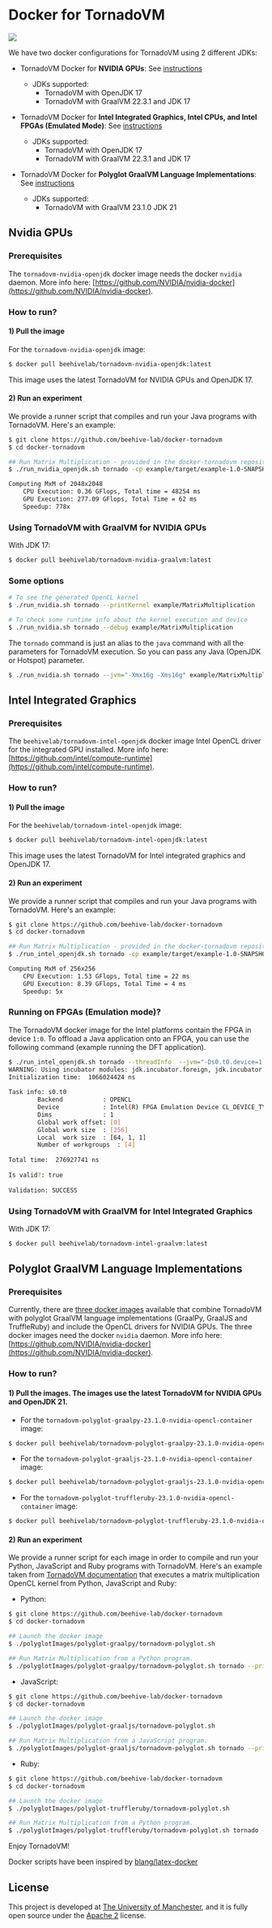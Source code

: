 # Docker for TornadoVM

[![](https://img.shields.io/badge/License-Apache%202.0-orange.svg)](https://opensource.org/licenses/Apache-2.0)

We have two docker configurations for TornadoVM using 2 different JDKs:

* TornadoVM Docker for **NVIDIA GPUs**: See [instructions](https://github.com/beehive-lab/docker-tornadovm#nvidia-gpus)
    * JDKs supported:
	    * TornadoVM with OpenJDK 17
		* TornadoVM with GraalVM 22.3.1 and JDK 17
* TornadoVM Docker for **Intel Integrated Graphics, Intel CPUs, and Intel FPGAs (Emulated Mode)**: See [instructions](https://github.com/beehive-lab/docker-tornadovm#intel-integrated-graphics)
    * JDKs supported:
	    * TornadoVM with OpenJDK 17
		* TornadoVM with GraalVM 22.3.1 and JDK 17

* TornadoVM Docker for **Polyglot GraalVM Language Implementations**: See [instructions](https://github.com/beehive-lab/docker-tornadovm#polyglot)
    * JDKs supported:
	    * TornadoVM with GraalVM 23.1.0 JDK 21

## Nvidia GPUs

### Prerequisites

The `tornadovm-nvidia-openjdk` docker image needs the docker `nvidia` daemon.  More info here: [https://github.com/NVIDIA/nvidia-docker](https://github.com/NVIDIA/nvidia-docker).

### How to run?

#### 1) Pull the image

For the `tornadovm-nvidia-openjdk` image:
```bash
$ docker pull beehivelab/tornadovm-nvidia-openjdk:latest
```

This image uses the latest TornadoVM for NVIDIA GPUs and OpenJDK 17.

#### 2) Run an experiment

We provide a runner script that compiles and run your Java programs with TornadoVM. Here's an example:

```bash
$ git clone https://github.com/beehive-lab/docker-tornadovm
$ cd docker-tornadovm

## Run Matrix Multiplication - provided in the docker-tornadovm repository
$ ./run_nvidia_openjdk.sh tornado -cp example/target/example-1.0-SNAPSHOT.jar example.MatrixMultiplication

Computing MxM of 2048x2048
	CPU Execution: 0.36 GFlops, Total time = 48254 ms
	GPU Execution: 277.09 GFlops, Total Time = 62 ms
	Speedup: 778x 
```

### Using TornadoVM with GraalVM for NVIDIA GPUs

With JDK 17:

```bash
$ docker pull beehivelab/tornadovm-nvidia-graalvm:latest
```

### Some options

```bash
# To see the generated OpenCL kernel
$ ./run_nvidia.sh tornado --printKernel example/MatrixMultiplication

# To check some runtime info about the kernel execution and device
$ ./run_nvidia.sh tornado --debug example/MatrixMultiplication
```

The `tornado` command is just an alias to the `java` command with all the parameters for TornadoVM execution. So you can pass any Java (OpenJDK or Hotspot) parameter.

```bash
$ ./run_nvidia.sh tornado --jvm="-Xmx16g -Xms16g" example/MatrixMultiplication
```

## Intel Integrated Graphics

### Prerequisites

The `beehivelab/tornadovm-intel-openjdk` docker image Intel OpenCL driver for the integrated GPU installed.  More info here: [https://github.com/intel/compute-runtime](https://github.com/intel/compute-runtime).

### How to run?

#### 1) Pull the image

For the `beehivelab/tornadovm-intel-openjdk` image:
```bash
$ docker pull beehivelab/tornadovm-intel-openjdk:latest
```

This image uses the latest TornadoVM for Intel integrated graphics and OpenJDK 17.

#### 2) Run an experiment

We provide a runner script that compiles and run your Java programs with TornadoVM. Here's an example:

```bash
$ git clone https://github.com/beehive-lab/docker-tornadovm
$ cd docker-tornadovm

## Run Matrix Multiplication - provided in the docker-tornadovm repository
$ ./run_intel_openjdk.sh tornado -cp example/target/example-1.0-SNAPSHOT.jar example.MatrixMultiplication 256

Computing MxM of 256x256
	CPU Execution: 1.53 GFlops, Total time = 22 ms
	GPU Execution: 8.39 GFlops, Total Time = 4 ms
	Speedup: 5x
```

### Running on FPGAs (Emulation mode)? 

The TornadoVM docker image for the Intel platforms contain the FPGA in device `1:0`. 
To offload a Java application onto an FPGA, you can use the following command (example running the DFT application).

```bash
$ ./run_intel_openjdk.sh tornado --threadInfo  --jvm="-Ds0.t0.device=1:0" -m tornado.examples/uk.ac.manchester.tornado.examples.dynamic.DFTDynamic 256 default 1
WARNING: Using incubator modules: jdk.incubator.foreign, jdk.incubator.vector
Initialization time:  1066024424 ns
 
Task info: s0.t0
        Backend           : OPENCL
        Device            : Intel(R) FPGA Emulation Device CL_DEVICE_TYPE_ACCELERATOR (available)
        Dims              : 1
        Global work offset: [0]
        Global work size  : [256]
        Local  work size  : [64, 1, 1]
        Number of workgroups  : [4]
 
Total time:  276927741 ns 
 
Is valid?: true
 
Validation: SUCCESS 
```

### Using TornadoVM with GraalVM for Intel Integrated Graphics

With JDK 17:

```bash
$ docker pull beehivelab/tornadovm-intel-graalvm:latest
```

## Polyglot GraalVM Language Implementations

### Prerequisites

Currently, there are [three docker images](https://github.com/beehive-lab/docker-tornadovm/tree/master/polyglotImages) available that combine TornadoVM with polyglot GraalVM language implementations (GraalPy, GraalJS and TruffleRuby) and include the OpenCL drivers for NVIDIA GPUs.
The three docker images need the docker `nvidia` daemon.  More info here: [https://github.com/NVIDIA/nvidia-docker](https://github.com/NVIDIA/nvidia-docker).

### How to run?

#### 1) Pull the images. The images use the latest TornadoVM for NVIDIA GPUs and OpenJDK 21.

* For the `tornadovm-polyglot-graalpy-23.1.0-nvidia-opencl-container` image:
```bash
$ docker pull beehivelab/tornadovm-polyglot-graalpy-23.1.0-nvidia-opencl-container:latest
```

* For the `tornadovm-polyglot-graaljs-23.1.0-nvidia-opencl-container` image:
```bash
$ docker pull beehivelab/tornadovm-polyglot-graaljs-23.1.0-nvidia-opencl-container:latest
```

* For the `tornadovm-polyglot-truffleruby-23.1.0-nvidia-opencl-container` image:
```bash
$ docker pull beehivelab/tornadovm-polyglot-truffleruby-23.1.0-nvidia-opencl-container:latest
```

#### 2) Run an experiment

We provide a runner script for each image in order to compile and run your Python, JavaScript and Ruby programs with TornadoVM. Here's an example taken from [TornadoVM documentation](https://tornadovm.readthedocs.io/en/latest/truffle-languages.html#c-run-the-examples) that executes a matrix multiplication OpenCL kernel from Python, JavaScript and Ruby:

* Python:
```bash
$ git clone https://github.com/beehive-lab/docker-tornadovm
$ cd docker-tornadovm

## Launch the docker image
$ ./polyglotImages/polyglot-graalpy/tornadovm-polyglot.sh

## Run Matrix Multiplication from a Python program.
$ ./polyglotImages/polyglot-graalpy/tornadovm-polyglot.sh tornado --printKernel --truffle python /tornado-dev/tornado/bin/sdk/examples/polyglotTruffle/mxmWithTornadoVM.py
```

* JavaScript:
```bash
$ git clone https://github.com/beehive-lab/docker-tornadovm
$ cd docker-tornadovm

## Launch the docker image
$ ./polyglotImages/polyglot-graaljs/tornadovm-polyglot.sh

## Run Matrix Multiplication from a JavaScript program.
$ ./polyglotImages/polyglot-graaljs/tornadovm-polyglot.sh tornado --printKernel --truffle js /tornado-dev/tornado/bin/sdk/examples/polyglotTruffle/mxmWithTornadoVM.js
```

* Ruby:
```bash
$ git clone https://github.com/beehive-lab/docker-tornadovm
$ cd docker-tornadovm

## Launch the docker image
$ ./polyglotImages/polyglot-truffleruby/tornadovm-polyglot.sh

## Run Matrix Multiplication from a Python program.
$ ./polyglotImages/polyglot-truffleruby/tornadovm-polyglot.sh tornado --printKernel --truffle ruby /tornado-dev/tornado/bin/sdk/examples/polyglotTruffle/mxmWithTornadoVM.rb
```



Enjoy TornadoVM! 

Docker scripts have been inspired by [blang/latex-docker](https://github.com/blang/latex-docker)

## License

This project is developed at [The University of Manchester](https://www.manchester.ac.uk/), and it is fully open source under the [Apache 2](https://github.com/beehive-lab/docker-tornadovm/blob/master/LICENSE) license.

